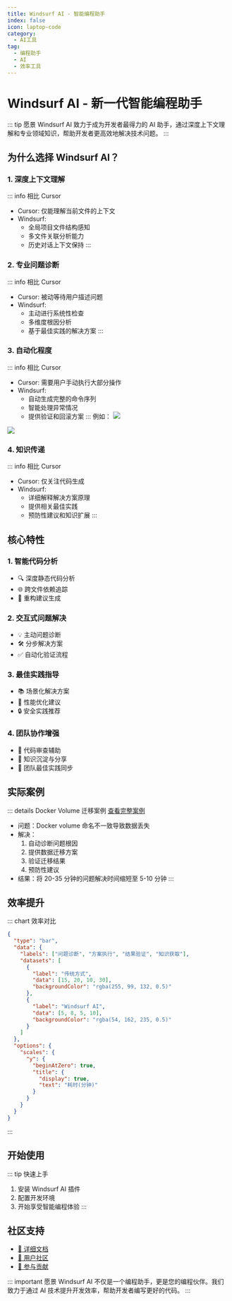 ```yaml
---
title: Windsurf AI - 智能编程助手
index: false
icon: laptop-code
category:
  - AI工具
tag:
  - 编程助手
  - AI
  - 效率工具
---
```


# Windsurf AI - 新一代智能编程助手

::: tip 愿景
Windsurf AI 致力于成为开发者最得力的 AI 助手，通过深度上下文理解和专业领域知识，帮助开发者更高效地解决技术问题。
:::

## 为什么选择 Windsurf AI？

### 1. 深度上下文理解 <Badge text="Context" type="info"/>

::: info 相比 Cursor
- Cursor: 仅能理解当前文件的上下文
- Windsurf: 
  - 全局项目文件结构感知
  - 多文件关联分析能力
  - 历史对话上下文保持
:::

### 2. 专业问题诊断 <Badge text="Diagnosis" type="tip"/>

::: info 相比 Cursor
- Cursor: 被动等待用户描述问题
- Windsurf:
  - 主动进行系统性检查
  - 多维度根因分析
  - 基于最佳实践的解决方案
:::

### 3. 自动化程度 <Badge text="Automation" type="warning"/>

::: info 相比 Cursor
- Cursor: 需要用户手动执行大部分操作
- Windsurf:
  - 自动生成完整的命令序列
  - 智能处理异常情况
  - 提供验证和回滚方案
:::
例如：
![](https://aibuilder.oss-cn-hangzhou.aliyuncs.com/images202411241833078.png)

![](https://aibuilder.oss-cn-hangzhou.aliyuncs.com/images202411241837404.png)
### 4. 知识传递 <Badge text="Learning" type="note"/>

::: info 相比 Cursor
- Cursor: 仅关注代码生成
- Windsurf:
  - 详细解释解决方案原理
  - 提供相关最佳实践
  - 预防性建议和知识扩展
:::

## 核心特性

### 1. 智能代码分析

- 🔍 深度静态代码分析
- 🌐 跨文件依赖追踪
- 🔄 重构建议生成

### 2. 交互式问题解决

- 💡 主动问题诊断
- 🛠️ 分步解决方案
- ✅ 自动化验证流程

### 3. 最佳实践指导

- 📚 场景化解决方案
- 🎯 性能优化建议
- 🔒 安全实践推荐

### 4. 团队协作增强

- 📝 代码审查辅助
- 🔗 知识沉淀与分享
- 👥 团队最佳实践同步

## 实际案例

::: details Docker Volume 迁移案例
[查看完整案例](./case-study/a-docker-volume-case-study.md)

- 问题：Docker volume 命名不一致导致数据丢失
- 解决：
  1. 自动诊断问题根因
  2. 提供数据迁移方案
  3. 验证迁移结果
  4. 预防性建议
- 结果：将 20-35 分钟的问题解决时间缩短至 5-10 分钟
:::

## 效率提升

::: chart 效率对比
```json
{
  "type": "bar",
  "data": {
    "labels": ["问题诊断", "方案执行", "结果验证", "知识获取"],
    "datasets": [
      {
        "label": "传统方式",
        "data": [15, 20, 10, 30],
        "backgroundColor": "rgba(255, 99, 132, 0.5)"
      },
      {
        "label": "Windsurf AI",
        "data": [5, 8, 5, 10],
        "backgroundColor": "rgba(54, 162, 235, 0.5)"
      }
    ]
  },
  "options": {
    "scales": {
      "y": {
        "beginAtZero": true,
        "title": {
          "display": true,
          "text": "耗时(分钟)"
        }
      }
    }
  }
}
```
:::

## 开始使用

::: tip 快速上手
1. 安装 Windsurf AI 插件
2. 配置开发环境
3. 开始享受智能编程体验
:::

## 社区支持

- [📖 详细文档](../guide/README.md)
- [👥 用户社区](../community/README.md)
- [🤝 参与贡献](../contribution/README.md)

::: important 愿景
Windsurf AI 不仅是一个编程助手，更是您的编程伙伴。我们致力于通过 AI 技术提升开发效率，帮助开发者编写更好的代码。
:::
